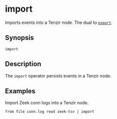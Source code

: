 # import

Imports events into a Tenzir node. The dual to [`export`](../sources/export.md).

## Synopsis

```
import
```

## Description

The `import` operator persists events in a Tenzir node.

## Examples

Import Zeek conn logs into a Tenzir node.

```
from file conn.log read zeek-tsv | import
```
